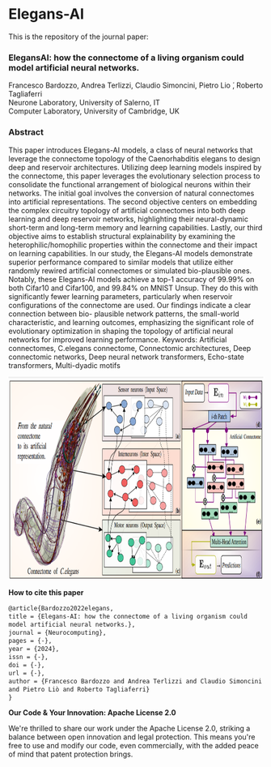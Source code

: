 # Elegans-AI 
This is the repository of the journal paper: 
### ElegansAI: how the connectome of a living organism could model artificial neural networks.
Francesco Bardozzo, Andrea Terlizzi, Claudio Simoncini, Pietro Lio ́, Roberto Tagliaferri
<br>Neurone Laboratory, University of Salerno, IT
<br>Computer Laboratory, University of Cambridge, UK

### Abstract
This paper introduces Elegans-AI models, a class of neural networks that leverage the connectome topology of the Caenorhabditis
elegans to design deep and reservoir architectures. Utilizing deep learning models inspired by the connectome, this paper leverages
the evolutionary selection process to consolidate the functional arrangement of biological neurons within their networks. The initial
goal involves the conversion of natural connectomes into artificial representations. The second objective centers on embedding
the complex circuitry topology of artificial connectomes into both deep learning and deep reservoir networks, highlighting their
neural-dynamic short-term and long-term memory and learning capabilities. Lastly, our third objective aims to establish structural
explainability by examining the heterophilic/homophilic properties within the connectome and their impact on learning capabilities.
In our study, the Elegans-AI models demonstrate superior performance compared to similar models that utilize either randomly
rewired artificial connectomes or simulated bio-plausible ones. Notably, these Elegans-AI models achieve a top-1 accuracy of
99.99% on both Cifar10 and Cifar100, and 99.84% on MNIST Unsup. They do this with significantly fewer learning parameters,
particularly when reservoir configurations of the connectome are used. Our findings indicate a clear connection between bio-
plausible network patterns, the small-world characteristic, and learning outcomes, emphasizing the significant role of evolutionary
optimization in shaping the topology of artificial neural networks for improved learning performance.
Keywords: Artificial connectomes, C.elegans connectome, Connectomic architectures, Deep connectomic networks, Deep neural
network transformers, Echo-state transformers, Multi-dyadic motifs


<p align="center">
  <img width="1000" height="400" src="./imgs/artificialelegans.png?raw=true">
</p>





**How to cite this paper**

```
@article{Bardozzo2022elegans,
title = {Elegans-AI: how the connectome of a living organism could model artificial neural networks.},
journal = {Neurocomputing},
pages = {-},
year = {2024},
issn = {-},
doi = {-},
url = {-},
author = {Francesco Bardozzo and Andrea Terlizzi and Claudio Simoncini and Pietro Liò and Roberto Tagliaferri}
}
```





**Our Code & Your Innovation: Apache License 2.0**

We're thrilled to share our work under the Apache License 2.0, striking a balance between open innovation and legal protection. 
This means you're free to use and modify our code, even commercially, with the added peace of mind that patent protection brings. 
